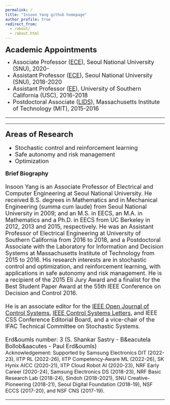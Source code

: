 ```yaml
---
permalink: /
title: "Insoon Yang github homepage"
author_profile: true
redirect_from: 
  - /about/
  - /about.html
---
```

<dt> <FONT SIZE=+2><b>Academic Appointments</b></font><br>
<UL>
<li><font size=+1><bf> Associate Professor (<a href="http://ece.snu.ac.kr/en" target="_blank">ECE</a>), Seoul National University (SNU), 2020- <br>
<li><font size=+1><bf> Assistant Professor (<a href="http://ece.snu.ac.kr/en" target="_blank">ECE</a>), Seoul National University (SNU), 2018-2020 <br>
<li><font size=+1><bf> Assistant Professor (<a href="https://minghsiehece.usc.edu/" target="_blank">EE</a>), University of Southern California (USC), 2016-2018 <br>
<li><font size=+1><bf> Postdoctoral Associate (<a href="http://lids.mit.edu/" target="_blank">LIDS</a>), Massachusetts Institute of Technology (MIT), 2015-2016 <br>
</UL>
<hr>
<hr>
<dt> <FONT SIZE=+2><b>Areas of Research</b></font><br>
<UL>
<li><font size=+1><bf> Stochastic control and reinforcement learning</bf></font><br> 
<li><font size=+1><bf> Safe autonomy and risk management</bf></font><br> 
<li><font size=+1><bf> Optimization</bf></font><br> 
</UL>

<b>Brief Biography</b><br>
<br>
Insoon Yang is an Associate Professor of Electrical and Computer Engineering at Seoul National University. He received B.S. degrees in Mathematics and in Mechanical Engineering (summa cum laude) from Seoul National University in 2009; and an M.S. in EECS, an M.A. in Mathematics and a Ph.D. in EECS  from UC Berkeley in 2012, 2013 and 2015, respectively. 
He was an Assistant Professor of Electrical  Engineering at University of Southern California  from 2016 to 2018, and a Postdoctoral Associate with the Laboratory for Information and Decision Systems at Massachusetts Institute of Technology  from
2015 to 2016.
 His research interests are in stochastic control and optimization, and reinforcement learning, with applications in safe autonomy and risk management. He is a recipient of the 2015 Eli Jury Award and a finalist for the Best Student Paper Award at the 55th IEEE Conference on Decision and Control 2016. 
 <br> 
 <br> 
 He is 
 an associate editor for the <a href ="https://ieeecss.org/publication/open-journal-control-systems" target="_blank">IEEE Open Journal of Control Systems</a>, <a href ="https://ieeecss.org/publication/ieee-control-systems-letters" target="_blank">IEEE Control Systems Letters</a>, and IEEE CSS Conference Editorial Board, and a vice-chair of the IFAC Technical Committee on Stochastic Systems.
<br> 
<br> 
Erd&oumls number: 3 (S. Shankar Sastry - B&eacutela Bollob&aacutes - Paul Erd&oumls)
<br>
<font size=-0.5>Acknowledgement: Supported by 
Samsung Electronics DIT (2022-23),
IITP RL (2022-26),
IITP Competency-Aware ML (2022-26),
SK Hynix AICC (2020-21),
IITP Cloud Robot AI (2020-23),
NRF Early Career (2020-24),
Samsung Electronics DS (2018-23),
NRF Basic Research Lab (2018-24),
Sindoh (2018-2021),
SNU Creative-Pioneering (2018-21),
Seoul Digital Foundation (2018-19),
NSF ECCS (2017-20), and
NSF CNS (2017-19).
</font><br>
<hr>
